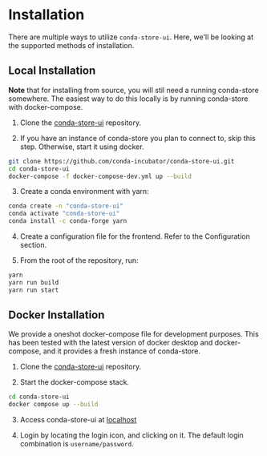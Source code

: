 # Installation

There are multiple ways to utilize `conda-store-ui`. Here, we'll be looking at the supported methods of installation.

## Local Installation

**Note** that for installing from source, you will stil need a running conda-store somewhere. The easiest way to do this locally is by running conda-store with docker-compose.

1) Clone the [conda-store-ui](https://github.com/conda-incubator/conda-store-ui.git) repository.

2) If you have an instance of conda-store you plan to connect to, skip this step. Otherwise, start it using docker.

```bash
git clone https://github.com/conda-incubator/conda-store-ui.git
cd conda-store-ui
docker-compose -f docker-compose-dev.yml up --build
```

3) Create a conda environment with yarn:

```bash
conda create -n "conda-store-ui"
conda activate "conda-store-ui"
conda install -c conda-forge yarn
```

4) Create a configuration file for the frontend. Refer to the Configuration section.

5) From the root of the repository, run:

```bash
yarn
yarn run build
yarn run start
```

## Docker Installation

We provide a oneshot docker-compose file for development purposes. This has been tested with the latest version of docker desktop and docker-compose, and it provides a fresh instance of conda-store.

1) Clone the [conda-store-ui](https://github.com/conda-incubator/conda-store-ui.git) repository.

2) Start the docker-compose stack.

```bash
cd conda-store-ui
docker compose up --build
```

3) Access conda-store-ui at [localhost](http://localhost/)

4) Login by locating the login icon, and clicking on it. The default login combination is `username/password`.


